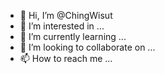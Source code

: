 - 👋 Hi, I’m @ChingWisut
- 👀 I’m interested in ...
- 🌱 I’m currently learning ...
- 💞️ I’m looking to collaborate on ...
- 📫 How to reach me ...

<!---
ChingWisut/ChingWisut is a ✨ special ✨ repository because its `README.md` (this file) appears on your GitHub profile.
You can click the Preview link to take a look at your changes.
--->
